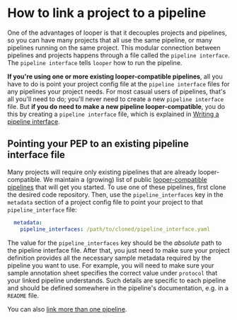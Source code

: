 # How to link a project to a pipeline

One of the advantages of looper is that it decouples projects and pipelines, so you can have many projects that all use the same pipeline, or many pipelines running on the same project. This modular connection between pipelines and projects happens through a file called the `pipeline interface`. The `pipeline interface` tells `looper` how to run the pipeline.

**If you're using one or more existing looper-compatible pipelines**, all you have to do is point your project config file at the `pipeline interface` files for any pipelines your project needs. For most casual users of pipelines, that's all you'll need to do;  you'll never need to create a new `pipeline interface` file. But **if you do need to make a new pipeline looper-compatible**, you do this by creating a `pipeline interface` file, which is explained in [Writing a pipeline interface](pipeline-interface.md).

## Pointing your PEP to an existing pipeline interface file

Many projects will require only existing pipelines that are already looper-compatible. We maintain a (growing) list of public [looper-compatible pipelines](https://github.com/pepkit/hello_looper/blob/master/looper_pipelines.md) that will get you started. To use one of these pipelines, first clone the desired code repository. Then, use the `pipeline_interfaces` key in the `metadata` section of a project config file to point your project to that `pipeline_interface` file:

```yaml
  metadata:
    pipeline_interfaces: /path/to/cloned/pipeline_interface.yaml
```

The value for the `pipeline_interfaces` key should be the *absolute* path to the pipeline interface file. After that, you just need to make sure your project definition provides all the necessary sample metadata required by the pipeline you want to use. For example, you will need to make sure your sample annotation sheet specifies the correct value under `protocol` that your linked pipeline understands. 
Such details are specific to each pipeline and should be defined somewhere in the pipeline's documentation, e.g. in a `README` file.

You can also [link more than one pipeline](linking-multiple-pipelines.md).
